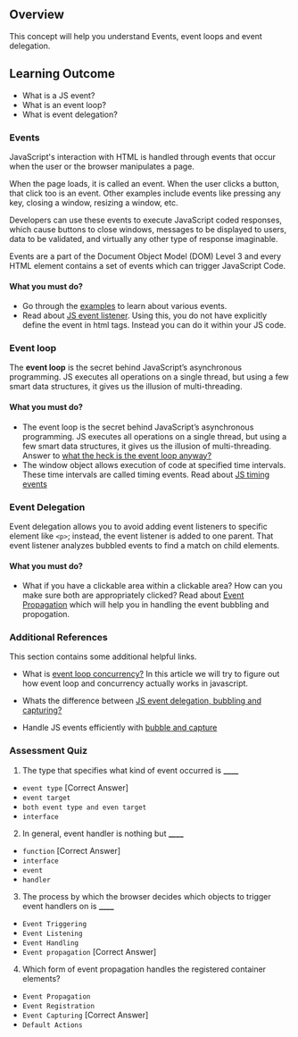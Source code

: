 ## Overview

This concept will help you understand Events, event loops and event delegation.

## Learning Outcome

- What is a JS event?
- What is an event loop?
- What is event delegation?

### Events

JavaScript's interaction with HTML is handled through events that occur when the user or the browser manipulates a page.

When the page loads, it is called an event. When the user clicks a button, that click too is an event. Other examples include events like pressing any key, closing a window, resizing a window, etc.

Developers can use these events to execute JavaScript coded responses, which cause buttons to close windows, messages to be displayed to users, data to be validated, and virtually any other type of response imaginable.

Events are a part of the Document Object Model (DOM) Level 3 and every HTML element contains a set of events which can trigger JavaScript Code.

#### What you must do?

- Go through the [examples](https://www.w3schools.com/js/js_events_examples.asp) to learn about various events.
- Read about [JS event listener](https://www.w3schools.com/js/js_htmldom_eventlistener.asp). Using this, you do not have explicitly define the event in html tags. Instead you can do it within your JS code.

### Event loop

The **event loop** is the secret behind JavaScript’s asynchronous programming. JS executes all operations on a single thread, but using a few smart data structures, it gives us the illusion of multi-threading.

#### What you must do?

- The event loop is the secret behind JavaScript’s asynchronous programming. JS executes all operations on a single thread, but using a few smart data structures, it gives us the illusion of multi-threading. Answer to [what the heck is the event loop anyway?](https://www.educative.io/edpresso/what-is-an-event-loop-in-javascript?affiliate_id=5082902844932096&utm_source=google&utm_medium=cpc&utm_campaign=platform2&utm_content=ad-1-dynamic&gclid=Cj0KCQjw9fntBRCGARIsAGjFq5EnMmG7ayfF6tcqw07zQZ1fxn5qliwuA8F3v94zcT1kS1jzmYAU-IkaAtOdEALw_wcB)
- The window object allows execution of code at specified time intervals. These time intervals are called timing events. Read about [JS timing events](https://www.w3schools.com/js/js_timing.asp)

### Event Delegation

Event delegation allows you to avoid adding event listeners to specific element like `<p>`; instead, the event listener is added to one parent. That event listener analyzes bubbled events to find a match on child elements.

#### What you must do?

- What if you have a clickable area within a clickable area? How can you make sure both are appropriately clicked? Read about [Event Propagation](https://www.kirupa.com/html5/event_capturing_bubbling_javascript.htm) which will help you in handling the event bubbling and propogation.

### Additional References

This section contains some additional helpful links.

- What is [event loop concurrency?](https://www.applozic.com/blog/javascript%E2%80%8A-%E2%80%8Aevent-loop-concurrency/) In this article we will try to figure out how event loop and concurrency actually works in javascript.


- Whats the difference between [JS event delegation, bubbling and capturing?](https://gomakethings.com/whats-the-difference-between-javascript-event-delegation-bubbling-and-capturing/)
- Handle JS events efficiently with [bubble and capture](https://dev.to/shimphillip/handing-javascript-events-efficiently-with-bubble-and-capture-4ha5)

### Assessment Quiz

1. The type that specifies what kind of event occurred is ****\_\_\_\_****

- `event type` [Correct Answer]
- `event target`
- `both event type and even target`
- `interface`

2. In general, event handler is nothing but ****\_\_\_\_****

- `function` [Correct Answer]
- `interface`
- `event`
- `handler`

3. The process by which the browser decides which objects to trigger event handlers on is ****\_\_\_\_****

- `Event Triggering`
- `Event Listening`
- `Event Handling`
- `Event propagation` [Correct Answer]

4. Which form of event propagation handles the registered container elements?

- `Event Propagation`
- `Event Registration`
- `Event Capturing` [Correct Answer]
- `Default Actions`
